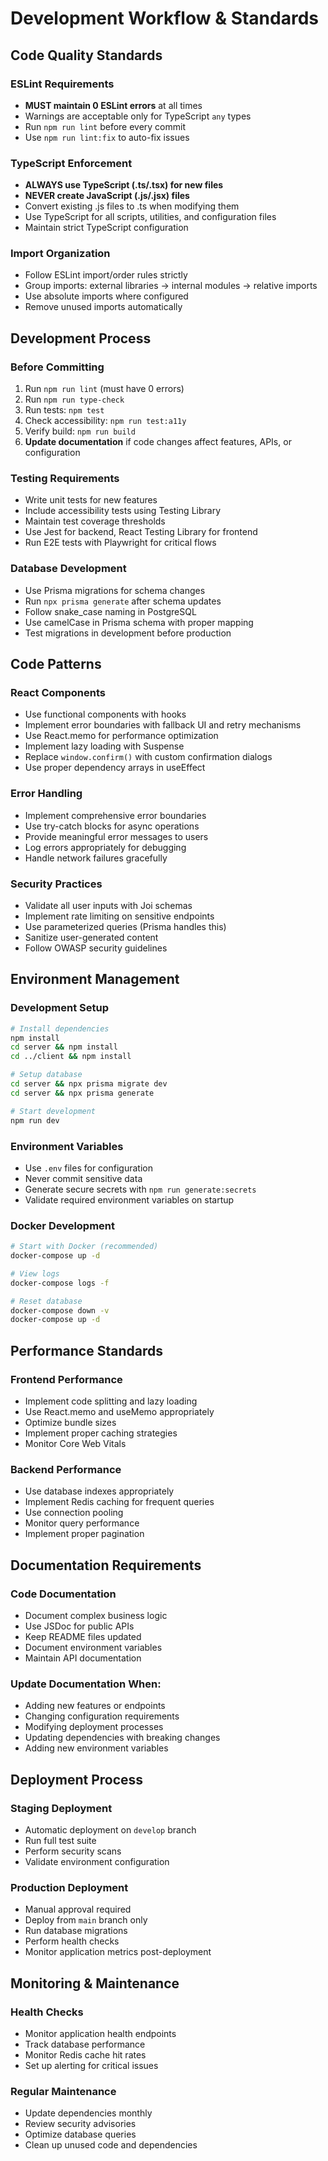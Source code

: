 # Development Workflow & Standards

## Code Quality Standards

### ESLint Requirements

- **MUST maintain 0 ESLint errors** at all times
- Warnings are acceptable only for TypeScript `any` types
- Run `npm run lint` before every commit
- Use `npm run lint:fix` to auto-fix issues

### TypeScript Enforcement

- **ALWAYS use TypeScript (.ts/.tsx) for new files**
- **NEVER create JavaScript (.js/.jsx) files**
- Convert existing .js files to .ts when modifying them
- Use TypeScript for all scripts, utilities, and configuration files
- Maintain strict TypeScript configuration

### Import Organization

- Follow ESLint import/order rules strictly
- Group imports: external libraries → internal modules → relative imports
- Use absolute imports where configured
- Remove unused imports automatically

## Development Process

### Before Committing

1. Run `npm run lint` (must have 0 errors)
2. Run `npm run type-check`
3. Run tests: `npm test`
4. Check accessibility: `npm run test:a11y`
5. Verify build: `npm run build`
6. **Update documentation** if code changes affect features, APIs, or configuration

### Testing Requirements

- Write unit tests for new features
- Include accessibility tests using Testing Library
- Maintain test coverage thresholds
- Use Jest for backend, React Testing Library for frontend
- Run E2E tests with Playwright for critical flows

### Database Development

- Use Prisma migrations for schema changes
- Run `npx prisma generate` after schema updates
- Follow snake_case naming in PostgreSQL
- Use camelCase in Prisma schema with proper mapping
- Test migrations in development before production

## Code Patterns

### React Components

- Use functional components with hooks
- Implement error boundaries with fallback UI and retry mechanisms
- Use React.memo for performance optimization
- Implement lazy loading with Suspense
- Replace `window.confirm()` with custom confirmation dialogs
- Use proper dependency arrays in useEffect

### Error Handling

- Implement comprehensive error boundaries
- Use try-catch blocks for async operations
- Provide meaningful error messages to users
- Log errors appropriately for debugging
- Handle network failures gracefully

### Security Practices

- Validate all user inputs with Joi schemas
- Implement rate limiting on sensitive endpoints
- Use parameterized queries (Prisma handles this)
- Sanitize user-generated content
- Follow OWASP security guidelines

## Environment Management

### Development Setup

```bash
# Install dependencies
npm install
cd server && npm install
cd ../client && npm install

# Setup database
cd server && npx prisma migrate dev
cd server && npx prisma generate

# Start development
npm run dev
```

### Environment Variables

- Use `.env` files for configuration
- Never commit sensitive data
- Generate secure secrets with `npm run generate:secrets`
- Validate required environment variables on startup

### Docker Development

```bash
# Start with Docker (recommended)
docker-compose up -d

# View logs
docker-compose logs -f

# Reset database
docker-compose down -v
docker-compose up -d
```

## Performance Standards

### Frontend Performance

- Implement code splitting and lazy loading
- Use React.memo and useMemo appropriately
- Optimize bundle sizes
- Implement proper caching strategies
- Monitor Core Web Vitals

### Backend Performance

- Use database indexes appropriately
- Implement Redis caching for frequent queries
- Use connection pooling
- Monitor query performance
- Implement proper pagination

## Documentation Requirements

### Code Documentation

- Document complex business logic
- Use JSDoc for public APIs
- Keep README files updated
- Document environment variables
- Maintain API documentation

### Update Documentation When:

- Adding new features or endpoints
- Changing configuration requirements
- Modifying deployment processes
- Updating dependencies with breaking changes
- Adding new environment variables

## Deployment Process

### Staging Deployment

- Automatic deployment on `develop` branch
- Run full test suite
- Perform security scans
- Validate environment configuration

### Production Deployment

- Manual approval required
- Deploy from `main` branch only
- Run database migrations
- Perform health checks
- Monitor application metrics post-deployment

## Monitoring & Maintenance

### Health Checks

- Monitor application health endpoints
- Track database performance
- Monitor Redis cache hit rates
- Set up alerting for critical issues

### Regular Maintenance

- Update dependencies monthly
- Review security advisories
- Optimize database queries
- Clean up unused code and dependencies
